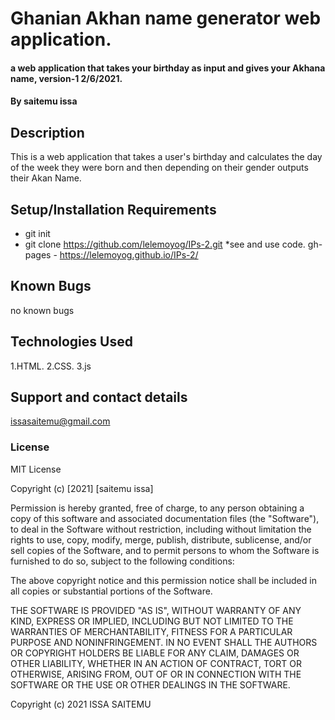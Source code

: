 # Ghanian Akhan name generator web application.
#### a web application that takes your birthday as input and gives your Akhana name, version-1 2/6/2021.
#### By saitemu issa
## Description
This is a web application that takes a user's birthday and calculates the day of the week they were born and then depending on their gender outputs their Akan Name. 


## Setup/Installation Requirements
* git init 
* git clone  https://github.com/lelemoyog/IPs-2.git
*see and use code.
gh-pages - https://lelemoyog.github.io/IPs-2/

## Known Bugs
no known bugs
## Technologies Used
1.HTML.
2.CSS.
3.js
## Support and contact details
issasaitemu@gmail.com
### License
MIT License

Copyright (c) [2021] [saitemu issa]

Permission is hereby granted, free of charge, to any person obtaining a copy
of this software and associated documentation files (the "Software"), to deal
in the Software without restriction, including without limitation the rights
to use, copy, modify, merge, publish, distribute, sublicense, and/or sell
copies of the Software, and to permit persons to whom the Software is
furnished to do so, subject to the following conditions:

The above copyright notice and this permission notice shall be included in all
copies or substantial portions of the Software.

THE SOFTWARE IS PROVIDED "AS IS", WITHOUT WARRANTY OF ANY KIND, EXPRESS OR
IMPLIED, INCLUDING BUT NOT LIMITED TO THE WARRANTIES OF MERCHANTABILITY,
FITNESS FOR A PARTICULAR PURPOSE AND NONINFRINGEMENT. IN NO EVENT SHALL THE
AUTHORS OR COPYRIGHT HOLDERS BE LIABLE FOR ANY CLAIM, DAMAGES OR OTHER
LIABILITY, WHETHER IN AN ACTION OF CONTRACT, TORT OR OTHERWISE, ARISING FROM,
OUT OF OR IN CONNECTION WITH THE SOFTWARE OR THE USE OR OTHER DEALINGS IN THE
SOFTWARE.

Copyright (c) 2021 ISSA SAITEMU